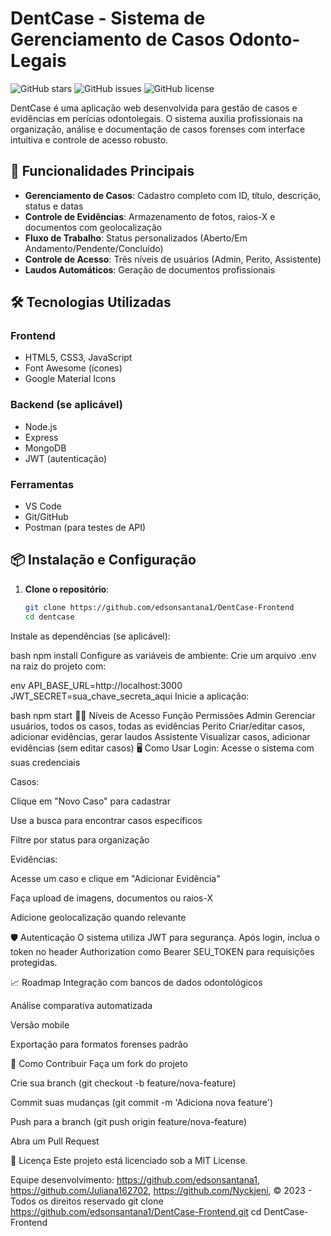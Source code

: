 # DentCase - Sistema de Gerenciamento de Casos Odonto-Legais

![GitHub stars](https://img.shields.io/github/stars/seu-usuario/dentcase?style=social)
![GitHub issues](https://img.shields.io/github/issues/seu-usuario/dentcase)
![GitHub license](https://img.shields.io/github/license/seu-usuario/dentcase)

DentCase é uma aplicação web desenvolvida para gestão de casos e evidências em perícias odontolegais. O sistema auxilia profissionais na organização, análise e documentação de casos forenses com interface intuitiva e controle de acesso robusto.

## 🚀 Funcionalidades Principais

* **Gerenciamento de Casos**: Cadastro completo com ID, título, descrição, status e datas
* **Controle de Evidências**: Armazenamento de fotos, raios-X e documentos com geolocalização
* **Fluxo de Trabalho**: Status personalizados (Aberto/Em Andamento/Pendente/Concluído)
* **Controle de Acesso**: Três níveis de usuários (Admin, Perito, Assistente)
* **Laudos Automáticos**: Geração de documentos profissionais

## 🛠 Tecnologias Utilizadas

### Frontend
* HTML5, CSS3, JavaScript
* Font Awesome (ícones)
* Google Material Icons

### Backend (se aplicável)
* Node.js
* Express
* MongoDB
* JWT (autenticação)

### Ferramentas
* VS Code
* Git/GitHub
* Postman (para testes de API)

## 📦 Instalação e Configuração

1. **Clone o repositório**:
   ```bash
   git clone https://github.com/edsonsantana1/DentCase-Frontend
   cd dentcase
Instale as dependências (se aplicável):

bash
npm install
Configure as variáveis de ambiente:
Crie um arquivo .env na raiz do projeto com:

env
API_BASE_URL=http://localhost:3000
JWT_SECRET=sua_chave_secreta_aqui
Inicie a aplicação:

bash
npm start
👨‍⚖️ Níveis de Acesso
Função	Permissões
Admin	Gerenciar usuários, todos os casos, todas as evidências
Perito	Criar/editar casos, adicionar evidências, gerar laudos
Assistente	Visualizar casos, adicionar evidências (sem editar casos)
🖥️ Como Usar
Login: Acesse o sistema com suas credenciais

Casos:

Clique em "Novo Caso" para cadastrar

Use a busca para encontrar casos específicos

Filtre por status para organização

Evidências:

Acesse um caso e clique em "Adicionar Evidência"

Faça upload de imagens, documentos ou raios-X

Adicione geolocalização quando relevante

🛡️ Autenticação
O sistema utiliza JWT para segurança. Após login, inclua o token no header Authorization como Bearer SEU_TOKEN para requisições protegidas.

📈 Roadmap
Integração com bancos de dados odontológicos

Análise comparativa automatizada

Versão mobile

Exportação para formatos forenses padrão

🤝 Como Contribuir
Faça um fork do projeto

Crie sua branch (git checkout -b feature/nova-feature)

Commit suas mudanças (git commit -m 'Adiciona nova feature')

Push para a branch (git push origin feature/nova-feature)

Abra um Pull Request

📄 Licença
Este projeto está licenciado sob a MIT License.

Equipe desenvolvimento: https://github.com/edsonsantana1, https://github.com/Juliana162702, https://github.com/Nyckjeni, © 2023 - Todos os direitos reservado
git clone https://github.com/edsonsantana1/DentCase-Frontend.git
cd DentCase-Frontend
